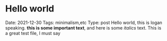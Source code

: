 # Hello world
Date: 2021-12-30
Tags: minimalism,etc
Type: post
Hello world, this is logan speaking. **this is some important text**, and here is some *italics* text.
This is a great test file, I must say

